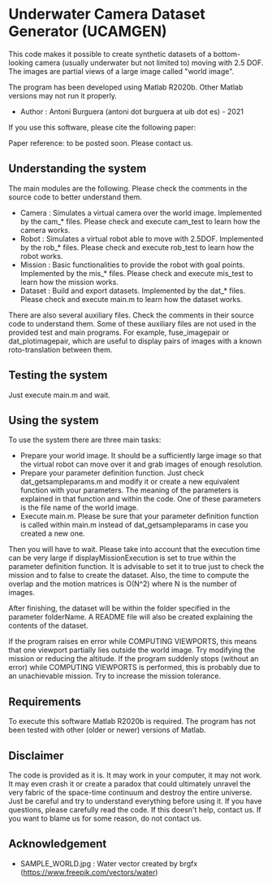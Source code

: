 # Underwater Camera Dataset Generator (UCAMGEN)

This code makes it possible to create synthetic datasets of a bottom-looking camera (usually underwater but not limited to) moving with 2.5 DOF. The images are partial views of a large image called "world image".

The program has been developed using Matlab R2020b. Other Matlab versions may not run it properly.

* Author : Antoni Burguera (antoni dot burguera at uib dot es) - 2021

If you use this software, please cite the following paper:

Paper reference: to be posted soon. Please contact us.

## Understanding the system

The main modules are the following. Please check the comments in the source code to better understand them.

* Camera  : Simulates a virtual camera over the world image. Implemented by the cam_* files. Please check and execute cam_test to learn how the camera works.
* Robot   : Simulates a virtual robot able to move with 2.5DOF. Implemented by the rob_* files. Please check and execute rob_test to learn how the robot works.
* Mission : Basic functionalities to provide the robot with goal points. Implemented by the mis_* files. Please check and execute mis_test to learn how the mission works.
* Dataset : Build and export datasets. Implemented by the dat_* files. Please check and execute main.m to learn how the dataset works.

There are also several auxiliary files. Check the comments in their source code to understand them. Some of these auxiliary files are not used in the provided test and main programs. For example, fuse_imagepair or dat_plotimagepair, which are useful to display pairs of images with a known roto-translation between them.

## Testing the system

Just execute main.m and wait.

## Using the system

To use the system there are three main tasks:

* Prepare your world image. It should be a sufficiently large image so that the virtual robot can move over it and grab images of enough resolution.
* Prepare your parameter definition function. Just check dat_getsampleparams.m and modify it or create a new equivalent function with your parameters. The meaning of the parameters is explained in that function and within the code. One of these parameters is the file name of the world image.
* Execute main.m. Please be sure that your parameter definition function is called within main.m instead of dat_getsampleparams in case you created a new one.

Then you will have to wait. Please take into account that the execution time can be very large if displayMissionExecution is set to true within the parameter definition function. It is advisable to set it to true just to check the mission and to false to create the dataset. Also, the time to compute the overlap and the motion matrices is O(N^2) where N is the number of images.

After finishing, the dataset will be within the folder specified in the parameter folderName. A README file will also be created explaining the contents of the dataset.

If the program raises en error while COMPUTING VIEWPORTS, this means that one viewport partially lies outside the world image. Try modifying the mission or reducing the altitude. If the program suddenly stops (without an error) while COMPUTING VIEWPORTS is performed, this is probably due to an unachievable mission. Try to increase the mission tolerance.

## Requirements

To execute this software Matlab R2020b is required. The program has not been tested with other (older or newer) versions of Matlab.

## Disclaimer

The code is provided as it is. It may work in your computer, it may not work. It may even crash it or create a paradox that could ultimately unravel the very fabric of the space-time continuum and destroy the entire universe. Just be careful and try to understand everything before using it. If you have questions, please carefully read the code. If this doesn't help, contact us. If you want to blame us for some reason, do not contact us.

## Acknowledgement

* SAMPLE\_WORLD.jpg : Water vector created by brgfx (https://www.freepik.com/vectors/water)